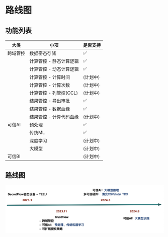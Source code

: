# 路线图

## 功能列表


|大类|小项|是否支持|
|-----|----|----|
|跨域管控|数据密态存储|✅|
||计算管控 - 静态计算逻辑|✅|
||计算管控 - 动态计算逻辑|✅|
||计算管控 - 计算时间|(计划中)|
||计算管控 - 计算次数|(计划中)|
||计算管控 - 列管控(CCL)|(计划中)|
||结果管控 - 导出审批|✅|
||结果管控 - 数据血缘|✅|
||结果管控 - 计算代码血缘|(计划中)|
|可信AI|预处理|✅|
||传统ML|✅|
||深度学习|(计划中)|
||大模型|(计划中)|
|可信BI||(计划中)|


## 路线图

![roadmap](../images/tee_roadmap.jpg)